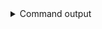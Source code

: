 
<details>
<summary>Command output</summary>

```sh

echo '{"msg":"hello world"}' | \
    kafka-console-producer \
        --bootstrap-server localhost:6969 \
        --producer.config teamA-sa.properties \
        --topic concentrated-topic-with-100-partitions

```

</details>
      
